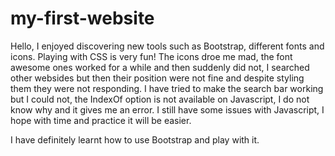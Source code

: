 # my-first-website
 
Hello, I enjoyed discovering new tools such as Bootstrap, different fonts and icons. Playing with CSS is very fun!
The icons droe me mad, the font awesome ones worked for a while and then suddenly did not, I searched other websides but then their position were not fine and despite styling them they were not responding. I have tried to make the search bar working but I could not, the IndexOf option is not available on Javascript, I do not know why and it gives me an error.
I still have some issues with Javascript, I hope with time and practice it will be easier. 

I have definitely learnt how to use Bootstrap and play with it. 